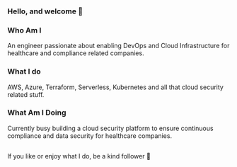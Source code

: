 ### Hello, and welcome 👋

### Who Am I
An engineer passionate about enabling DevOps and Cloud Infrastructure for healthcare and compliance related companies. 

### What I do
AWS, Azure, Terraform, Serverless, Kubernetes and all that cloud security related stuff.

### What Am I Doing
Currently busy building a cloud security platform to ensure continuous compliance and data security for healthcare companies.

<!-- Just a hack for a thin line  -->
##

If you like or enjoy what I do, be a kind follower 😬

<!--
**MrHassanMurtaza/MrHassanMurtaza** is a ✨ _special_ ✨ repository because its `README.md` (this file) appears on your GitHub profile.

Here are some ideas to get you started:

- 🔭 I’m currently working on ...
- 🌱 I’m currently learning ...
- 👯 I’m looking to collaborate on ...
- 🤔 I’m looking for help with ...
- 💬 Ask me about ...
- 📫 How to reach me: ...
- 😄 Pronouns: ...
- ⚡ Fun fact: ...
-->

